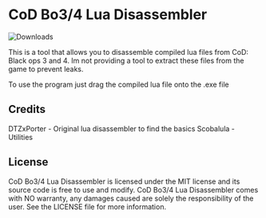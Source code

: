 # CoD Bo3/4 Lua Disassembler
![Downloads](https://img.shields.io/github/downloads/JariKCoding/CoD-Bo3-4-Lua-Disassembler/total.svg)

This is a tool that allows you to disassemble compiled lua files from CoD: Black ops 3 and 4.
Im not providing a tool to extract these files from the game to prevent leaks.

To use the program just drag the compiled lua file onto the .exe file

## Credits

DTZxPorter - Original lua disassembler to find the basics
Scobalula - Utilities

## License 

CoD Bo3/4 Lua Disassembler is licensed under the MIT license and its source code is free to use and modify. CoD Bo3/4 Lua Disassembler comes with NO warranty, any damages caused are solely the responsibility of the user. See the LICENSE file for more information.
